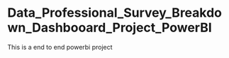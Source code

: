 # Data_Professional_Survey_Breakdown_Dashbooard_Project_PowerBI
This is a end to end powerbi project
